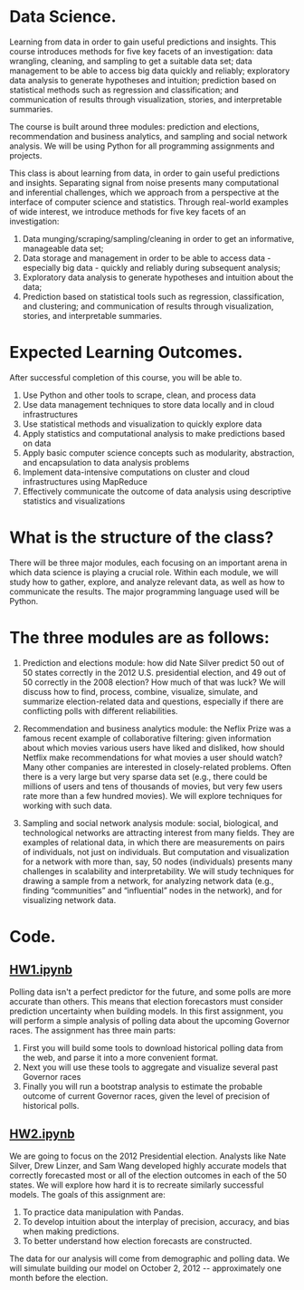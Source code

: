 Data Science.
=============

Learning from data in order to gain useful predictions and insights. This course introduces methods for five key facets of an investigation: data wrangling, cleaning, and sampling to get a suitable data set; data management to be able to access big data quickly and reliably; exploratory data analysis to generate hypotheses and intuition; prediction based on statistical methods such as regression and classification; and communication of results through visualization, stories, and interpretable summaries. 

The course is built around three modules: prediction and elections, recommendation and business analytics, and sampling and social network analysis. We will be using Python for all programming assignments and projects. 

This class is about learning from data, in order to gain useful predictions and insights. Separating signal from noise presents many computational and inferential challenges, which we approach from a perspective at the interface of computer science and statistics.  Through real-world examples of wide interest, we introduce methods for five key facets of an investigation:
 
1. Data munging/scraping/sampling/cleaning in order to get an informative, manageable data set;
2. Data storage and management in order to be able to access data - especially big data - quickly and reliably during subsequent analysis;
3. Exploratory data analysis to generate hypotheses and intuition about the data;
4. Prediction based on statistical tools such as regression, classification, and clustering; and communication of results through visualization, stories, and interpretable summaries.

Expected Learning Outcomes.
===========================
 
After successful completion of this course, you will be able to.
 
1. Use Python and other tools to scrape, clean, and process data
2. Use data management techniques to store data locally and in cloud infrastructures
3. Use statistical methods and visualization to quickly explore data
4. Apply statistics and computational analysis to make predictions based on data
5. Apply basic computer science concepts such as modularity, abstraction, and encapsulation to data analysis problems
6. Implement data-intensive computations on cluster and cloud infrastructures using MapReduce
7. Effectively communicate the outcome of data analysis using descriptive statistics and visualizations
 
 
What is the structure of the class?
===================================
 
There will be three major modules, each focusing on an important arena in which data science is playing a crucial role. Within each module, we will study how to gather, explore, and analyze relevant data, as well as how to communicate the results. The major programming language used will be Python.
 
The three modules are as follows:
=================================
 
1. Prediction and elections module: how did Nate Silver predict 50 out of 50 states correctly in the 2012 U.S. presidential election, and 49 out of 50 correctly in the 2008 election? How much of that was luck? We will discuss how to find, process, combine, visualize, simulate, and summarize election-related data and questions, especially if there are conflicting polls with different reliabilities.
 
2. Recommendation and business analytics module: the Neflix Prize was a famous recent example of collaborative filtering: given information about which movies various users have liked and disliked, how should Netflix make recommendations for what movies a user should watch? Many other companies are interested in closely-related problems. Often there is a very large but very sparse data set (e.g., there could be millions of users and tens of thousands of movies, but very few users rate more than a few hundred movies). We will explore techniques for working with such data.
 
3. Sampling and social network analysis module: social, biological, and technological networks are attracting interest from many fields. They are examples of relational data, in which there are measurements on pairs of individuals, not just on individuals. But computation and visualization for a network with more than, say, 50 nodes (individuals) presents many challenges in scalability and interpretability. We will study techniques for drawing a sample from a network, for analyzing network data (e.g., finding “communities” and “influential” nodes in the network), and for visualizing network data.

Code.
=====

[HW1.ipynb](http://nbviewer.ipython.org/github/noelnamai/data_science/blob/master/HW1.ipynb)
----------------------------------------------------------------------------------------------------
Polling data isn't a perfect predictor for the future, and some polls are more accurate than others. This means that election forecastors must consider prediction uncertainty when building models.
In this first assignment, you will perform a simple analysis of polling data about the upcoming Governor races. The assignment has three main parts:

1. First you will build some tools to download historical polling data from the web, and parse it into a more convenient format.
2. Next you will use these tools to aggregate and visualize several past Governor races
3. Finally you will run a bootstrap analysis to estimate the probable outcome of current Governor races, given the level of precision of historical polls.

[HW2.ipynb](http://nbviewer.ipython.org/github/noelnamai/data_science/blob/master/HW2.ipynb)
----------------------------------------------------------------------------------------------------
We are going to focus on the 2012 Presidential election. Analysts like Nate Silver, Drew Linzer, and Sam Wang developed highly accurate models that correctly forecasted most or all of the election outcomes in each of the 50 states. We will explore how hard it is to recreate similarly successful models. The goals of this assignment are:

1. To practice data manipulation with Pandas.
2. To develop intuition about the interplay of precision, accuracy, and bias when making predictions.
3. To better understand how election forecasts are constructed.

The data for our analysis will come from demographic and polling data. We will simulate building our model on October 2, 2012 -- approximately one month before the election.
